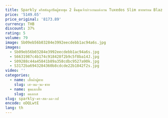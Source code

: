 ```yaml
---
title: Sparkly คริสตัลลูกปัดผู้ชายชุด 2 ชิ้นชุดเจ้าบ่าวงานแต่งงาน Tuxedos Slim ชายพรหม Blazer ที่กําหนดเอง trajes Para hombre
price: '5149.65'
price_original: '8173.89'
currency: THB
discount: 37%
rating: 5
volume: 79
image: Sb09eb56b03284e3992eecdebb1ac94a6s.jpg
images:
  - Sb09eb56b03284e3992eecdebb1ac94a6s.jpg
  - S6631987c4b174c918428f2b9c5f8ba14J.jpg
  - S09288c44a45841b89a358cdbc9527a90k.jpg
  - S3172ba6943284360b8cdcde22b1842f2s.jpg
video: ''
categories:
  - name: เสื้อผ้าผู้ชาย
    slug: เส-อผ-าผ-ชาย
  - name: ชุดและเสื้อ
    slug: ดและเส
slug: sparkly-คร-สต-ลล-กป
encode: oDQLwtE
lang: th
---
```

  